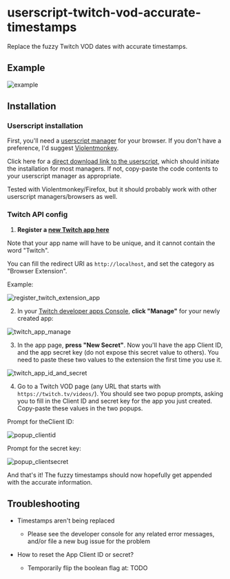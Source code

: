# userscript-twitch-vod-accurate-timestamps
Replace the fuzzy Twitch VOD dates with accurate timestamps.

## Example

![example](https://github.com/Rainyan/userscript-twitch-vod-accurate-timestamps/assets/6595066/59835c57-7119-425f-a922-c1cc667f07e3)

## Installation

### Userscript installation

First, you'll need a [userscript manager](https://en.wikipedia.org/wiki/Userscript_manager) for your browser. If you don't have a preference, I'd suggest [Violentmonkey](https://violentmonkey.github.io/).

Click here for a [direct download link to the userscript](https://github.com/Rainyan/userscript-twitch-vod-accurate-timestamps/raw/main/twitch_accurate_vod_timestamps.user.js), which should initiate the installation for most managers. If not, copy-paste the code contents to your userscript manager as appropriate.

Tested with Violentmonkey/Firefox, but it should probably work with other userscript managers/browsers as well.

### Twitch API config

1) **Register a [new Twitch app here](https://dev.twitch.tv/console/apps/create)**

Note that your app name will have to be unique, and it cannot contain the word "Twitch".

You can fill the redirect URI as `http://localhost`, and set the category as "Browser Extension".

Example:

![register_twitch_extension_app](https://github.com/Rainyan/userscript-twitch-vod-accurate-timestamps/assets/6595066/dbee8816-7aaf-45ce-98b1-9845d998b6d9)


2) In your [Twitch developer apps Console](https://dev.twitch.tv/console/apps), **click "Manage"** for your newly created app:

![twitch_app_manage](https://github.com/Rainyan/userscript-twitch-vod-accurate-timestamps/assets/6595066/8bc44a93-8cfa-42d0-8351-d921a034aae7)


3) In the app page, **press "New Secret"**. Now you'll have the app Client ID, and the app secret key (do not expose this secret value to others). You need to paste these two values to the extension the first time you use it.

![twitch_app_id_and_secret](https://github.com/Rainyan/userscript-twitch-vod-accurate-timestamps/assets/6595066/280ac88d-8045-4807-8be8-d596cf2f29b4)

4) Go to a Twitch VOD page (any URL that starts with `https://twitch.tv/videos/`). You should see two popup prompts, asking you to fill in the Client ID and secret key for the app you just created. Copy-paste these values in the two popups.

Prompt for theClient ID:

![popup_clientid](https://github.com/Rainyan/userscript-twitch-vod-accurate-timestamps/assets/6595066/df0629c7-1f56-43a2-b239-51e61ed1446f)

Prompt for the secret key:

![popup_clientsecret](https://github.com/Rainyan/userscript-twitch-vod-accurate-timestamps/assets/6595066/9da7892a-4311-4be5-8107-b93606f4c0fa)

And that's it! The fuzzy timestamps should now hopefully get appended with the accurate information.

## Troubleshooting
* Timestamps aren't being replaced
  * Please see the developer console for any related error messages, and/or file a new bug issue for the problem

* How to reset the App Client ID or secret?
  * Temporarily flip the boolean flag at: TODO
